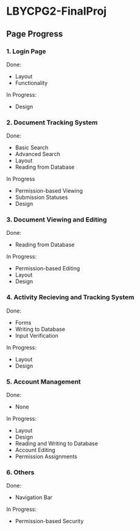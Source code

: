 # LBYCPG2-FinalProj

## **Page Progress**
### **1. Login Page**
Done:
- Layout
- Functionality

In Progress:
- Design

### **2. Document Tracking System**
Done:
- Basic Search
- Advanced Search
- Layout
- Reading from Database

In Progress
- Permission-based Viewing
- Submission Statuses
- Design

### **3. Document Viewing and Editing**
Done:
- Reading from Database

In Progress:
- Permission-based Editing
- Layout
- Design

### **4. Activity Recieving and Tracking System**
Done:
- Forms
- Writing to Database
- Input Verification

In Progress:
- Layout
- Design

### **5. Account Management**
Done:
- None

In Progress:
- Layout
- Design
- Reading and Writing to Database
- Account Editing
- Permission Assignments

### **6. Others**
Done:
- Navigation Bar

In Progress:
- Permission-based Security